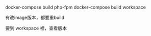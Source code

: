 docker-compose build php-fpm
docker-compose build workspace

有改image版本，都要重build

要到 workspace 裡，查看版本
